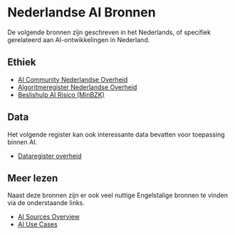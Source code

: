# Nederlandse AI Bronnen

De volgende bronnen zijn geschreven in het Nederlands, of specifiek gerelateerd aan AI-ontwikkelingen in Nederland.

## Ethiek

- [AI Community Nederlandse Overheid](https://aienalgoritmes.pleio.nl/)
- [Algoritmeregister Nederlandse Overheid](https://algoritmes.overheid.nl/nl)
- [Beslishulp AI Risico (MinBZK)](https://ai-verordening-beslishulp.apps.digilab.network/)

## Data

Het volgende register kan ook interessante data bevatten voor toepassing binnen AI.

- [Dataregister overheid](https://data.overheid.nl/)

## Meer lezen

Naast deze bronnen zijn er ook veel nuttige Engelstalige bronnen te vinden via de 
onderstaande links.

- [AI Sources Overview](AI_sources.md)
- [AI Use Cases](AI_use_cases.md)